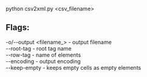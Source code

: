 python csv2xml.py <csv_filename>

Flags:
-
-o/--output <filename_> - output filename<br>
--root-tag - root tag name<br>
--row-tag - name of elements<br>
--encoding - output encoding<br>
--keep-empty - keeps empty cells as empty elements